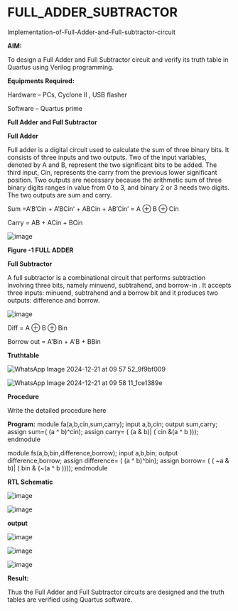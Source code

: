 # FULL_ADDER_SUBTRACTOR

Implementation-of-Full-Adder-and-Full-subtractor-circuit

**AIM:**

To design a Full Adder and Full Subtractor circuit and verify its truth table in Quartus using Verilog programming.

**Equipments Required:**

Hardware – PCs, Cyclone II , USB flasher

Software – Quartus prime

**Full Adder and Full Subtractor**

**Full Adder**

Full adder is a digital circuit used to calculate the sum of three binary bits. It consists of three inputs and two outputs. Two of the input variables, denoted by A and B, represent the two significant bits to be added. The third input, Cin, represents the carry from the previous lower significant position. Two outputs are necessary because the arithmetic sum of three binary digits ranges in value from 0 to 3, and binary 2 or 3 needs two digits. The two outputs are sum and carry.

Sum =A’B’Cin + A’BCin’ + ABCin + AB’Cin’ = A ⊕ B ⊕ Cin 

Carry = AB + ACin + BCin

![image](https://github.com/naavaneetha/FULL_ADDER_SUBTRACTOR/assets/154305477/0f30ba51-5ffb-4198-845f-18e054f675e7)

**Figure -1 FULL ADDER**

**Full Subtractor**

A full subtractor is a combinational circuit that performs subtraction involving three bits, namely minuend, subtrahend, and borrow-in . It accepts three inputs: minuend, subtrahend and a borrow bit and it produces two outputs: difference and borrow.

![image](https://github.com/naavaneetha/FULL_ADDER_SUBTRACTOR/assets/154305477/02b24f51-ab51-4304-9ad6-7b81ffc1ead5)

Diff = A ⊕ B ⊕ Bin 

Borrow out = A'Bin + A'B + BBin

**Truthtable**

![WhatsApp Image 2024-12-21 at 09 57 52_9f9bf009](https://github.com/user-attachments/assets/32d07900-7ea6-465c-85aa-765afd06e8e0)


![WhatsApp Image 2024-12-21 at 09 58 11_1ce1389e](https://github.com/user-attachments/assets/cff18d1a-bad8-4caf-8df4-0b7cf0dbfbe6)




**Procedure**

Write the detailed procedure here

**Program:**
module fa(a,b,cin,sum,carry);
input a,b,cin;
output sum,carry;
assign sum=( (a ^ b)^cin);
assign carry= ( (a & b)| ( cin &(a ^ b )));
endmodule


module fs(a,b,bin,difference,borrow);
input a,b,bin;
output difference,borrow;
assign difference= ( (a ^ b)^bin);
assign borrow= ( ( ~a & b)| ( bin & (~(a ^ b ))));
endmodule





**RTL Schematic**

![image](https://github.com/user-attachments/assets/a604a058-38d8-4d16-935d-2d8bd2655eb3)


![image](https://github.com/user-attachments/assets/9d2bcb0e-7391-4f50-969b-867768bd9348)



**output**

![image](https://github.com/user-attachments/assets/482a91c9-744a-42c1-bf74-e1ba39c6278d)

![image](https://github.com/user-attachments/assets/93ed2342-79c6-4d81-9e97-dc571369c6ea)


![image](https://github.com/user-attachments/assets/308680f1-c623-484e-9cec-bfbcde72bd1a)






**Result:**

Thus the Full Adder and Full Subtractor circuits are designed and the truth tables are verified using Quartus software.




